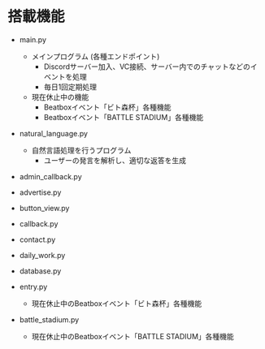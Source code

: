 # 搭載機能
- main.py
  - メインプログラム (各種エンドポイント)
    - Discordサーバー加入、VC接続、サーバー内でのチャットなどのイベントを処理
    - 毎日1回定期処理
  - 現在休止中の機能
    - Beatboxイベント「ビト森杯」各種機能
    - Beatboxイベント「BATTLE STADIUM」各種機能

- natural_language.py
  - 自然言語処理を行うプログラム
    - ユーザーの発言を解析し、適切な返答を生成

- admin_callback.py
- advertise.py
- button_view.py
- callback.py
- contact.py
- daily_work.py
- database.py
- entry.py
  - 現在休止中のBeatboxイベント「ビト森杯」各種機能

- battle_stadium.py
  - 現在休止中のBeatboxイベント「BATTLE STADIUM」各種機能
